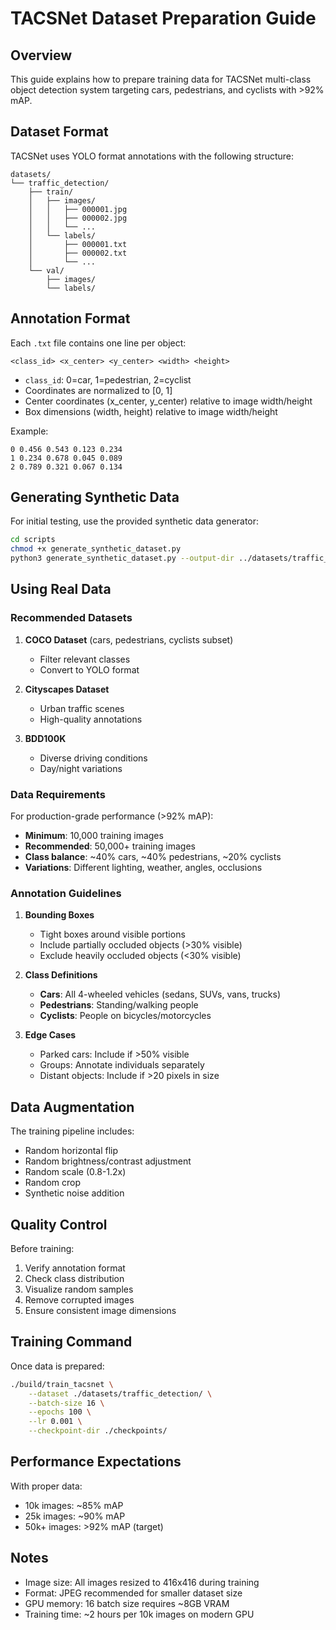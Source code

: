 # TACSNet Dataset Preparation Guide

## Overview

This guide explains how to prepare training data for TACSNet multi-class object detection system targeting cars, pedestrians, and cyclists with >92% mAP.

## Dataset Format

TACSNet uses YOLO format annotations with the following structure:

```
datasets/
└── traffic_detection/
    ├── train/
    │   ├── images/
    │   │   ├── 000001.jpg
    │   │   ├── 000002.jpg
    │   │   └── ...
    │   └── labels/
    │       ├── 000001.txt
    │       ├── 000002.txt
    │       └── ...
    └── val/
        ├── images/
        └── labels/
```

## Annotation Format

Each `.txt` file contains one line per object:
```
<class_id> <x_center> <y_center> <width> <height>
```

- `class_id`: 0=car, 1=pedestrian, 2=cyclist
- Coordinates are normalized to [0, 1]
- Center coordinates (x_center, y_center) relative to image width/height
- Box dimensions (width, height) relative to image width/height

Example:
```
0 0.456 0.543 0.123 0.234
1 0.234 0.678 0.045 0.089
2 0.789 0.321 0.067 0.134
```

## Generating Synthetic Data

For initial testing, use the provided synthetic data generator:

```bash
cd scripts
chmod +x generate_synthetic_dataset.py
python3 generate_synthetic_dataset.py --output-dir ../datasets/traffic_detection/ --num-train 5000 --num-val 1000
```

## Using Real Data

### Recommended Datasets

1. **COCO Dataset** (cars, pedestrians, cyclists subset)
   - Filter relevant classes
   - Convert to YOLO format
   
2. **Cityscapes Dataset**
   - Urban traffic scenes
   - High-quality annotations
   
3. **BDD100K**
   - Diverse driving conditions
   - Day/night variations

### Data Requirements

For production-grade performance (>92% mAP):
- **Minimum**: 10,000 training images
- **Recommended**: 50,000+ training images
- **Class balance**: ~40% cars, ~40% pedestrians, ~20% cyclists
- **Variations**: Different lighting, weather, angles, occlusions

### Annotation Guidelines

1. **Bounding Boxes**
   - Tight boxes around visible portions
   - Include partially occluded objects (>30% visible)
   - Exclude heavily occluded objects (<30% visible)

2. **Class Definitions**
   - **Cars**: All 4-wheeled vehicles (sedans, SUVs, vans, trucks)
   - **Pedestrians**: Standing/walking people
   - **Cyclists**: People on bicycles/motorcycles

3. **Edge Cases**
   - Parked cars: Include if >50% visible
   - Groups: Annotate individuals separately
   - Distant objects: Include if >20 pixels in size

## Data Augmentation

The training pipeline includes:
- Random horizontal flip
- Random brightness/contrast adjustment
- Random scale (0.8-1.2x)
- Random crop
- Synthetic noise addition

## Quality Control

Before training:
1. Verify annotation format
2. Check class distribution
3. Visualize random samples
4. Remove corrupted images
5. Ensure consistent image dimensions

## Training Command

Once data is prepared:

```bash
./build/train_tacsnet \
    --dataset ./datasets/traffic_detection/ \
    --batch-size 16 \
    --epochs 100 \
    --lr 0.001 \
    --checkpoint-dir ./checkpoints/
```

## Performance Expectations

With proper data:
- 10k images: ~85% mAP
- 25k images: ~90% mAP  
- 50k+ images: >92% mAP (target)

## Notes

- Image size: All images resized to 416x416 during training
- Format: JPEG recommended for smaller dataset size
- GPU memory: 16 batch size requires ~8GB VRAM
- Training time: ~2 hours per 10k images on modern GPU